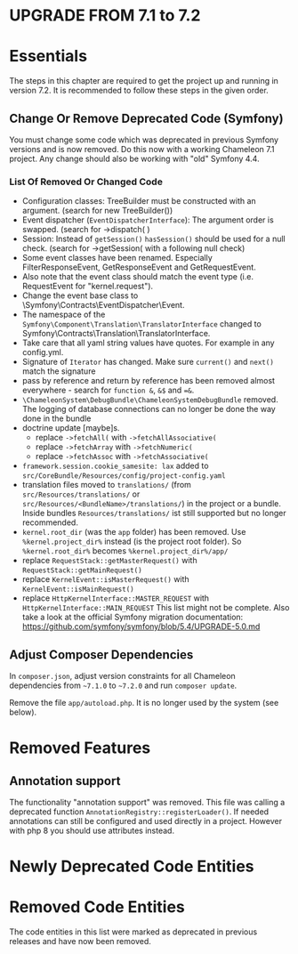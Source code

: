 UPGRADE FROM 7.1 to 7.2
=======================

# Essentials

The steps in this chapter are required to get the project up and running in version 7.2.
It is recommended to follow these steps in the given order.

## Change Or Remove Deprecated Code (Symfony)

You must change some code which was deprecated in previous Symfony versions and is now removed. Do this now with a working
Chameleon 7.1 project. Any change should also be working with "old" Symfony 4.4.

### List Of Removed Or Changed Code

- Configuration classes: TreeBuilder must be constructed with an argument. (search for new TreeBuilder())
- Event dispatcher (`EventDispatcherInterface`): The argument order is swapped. (search for ->dispatch( )
- Session: Instead of `getSession()` `hasSession()` should be used for a null check. (search for ->getSession( with a following null check)
- Some event classes have been renamed. Especially FilterResponseEvent, GetResponseEvent and GetRequestEvent.
- Also note that the event class should match the event type (i.e. RequestEvent for "kernel.request").
- Change the event base class to \Symfony\Contracts\EventDispatcher\Event.
- The namespace of the `Symfony\Component\Translation\TranslatorInterface` changed to Symfony\Contracts\Translation\TranslatorInterface.
- Take care that all yaml string values have quotes. For example in any config.yml.
- Signature of `Iterator` has changed. Make sure `current()` and `next()` match the signature
- pass by reference and return by reference has been removed almost everywhere - search for `function &`, `&$` and `=&`.
- `\ChameleonSystem\DebugBundle\ChameleonSystemDebugBundle` removed. The logging of database connections can no longer be done the way done in the bundle
- doctrine update [maybe]s.
  - replace `->fetchAll(` with `->fetchAllAssociative(`
  - replace `->fetchArray` with `->fetchNumeric(`
  - replace `->fetchAssoc` with `->fetchAssociative(`
-  `framework.session.cookie_samesite: lax` added to `src/CoreBundle/Resources/config/project-config.yaml`
- translation files moved to `translations/` (from `src/Resources/translations/` or `src/Resources/<BundleName>/translations/`) in
  the project or a bundle. Inside bundles `Resources/translations/` ist still supported but no longer recommended.
- `kernel.root_dir` (was the `app` folder) has been removed. Use `%kernel.project_dir%` instead (is the project root folder). So `%kernel.root_dir%` becomes `%kernel.project_dir%/app/`
- replace `RequestStack::getMasterRequest()` with `RequestStack::getMainRequest()`
- replace `KernelEvent::isMasterRequest()` with `KernelEvent::isMainRequest()`
- replace `HttpKernelInterface::MASTER_REQUEST` with `HttpKernelInterface::MAIN_REQUEST`
This list might not be complete. Also take a look at the official Symfony migration documentation:
https://github.com/symfony/symfony/blob/5.4/UPGRADE-5.0.md


## Adjust Composer Dependencies

In `composer.json`, adjust version constraints for all Chameleon dependencies from `~7.1.0` to `~7.2.0` and run
`composer update`.

Remove the file `app/autoload.php`. It is no longer used by the system (see below).

# Removed Features

## Annotation support

The functionality "annotation support" was removed. This file was calling a
deprecated function `AnnotationRegistry::registerLoader()`. If needed annotations can still be configured and used
directly in a project.
However with php 8 you should use attributes instead.

# Newly Deprecated Code Entities
# Removed Code Entities

The code entities in this list were marked as deprecated in previous releases and have now been removed.


